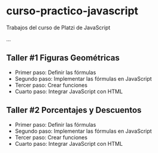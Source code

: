 # curso-practico-javascript
Trabajos del curso de Platzi de JavaScript

...

## Taller #1 Figuras Geométricas

- Primer paso: Definir las fórmulas
- Segundo paso: Implementar las fórmulas en JavaScript
- Tercer paso: Crear funciones
- Cuarto paso: Integrar JavaScript con HTML

## Taller #2 Porcentajes y Descuentos

- Primer paso: Definir las fórmulas
- Segundo paso: Implementar las fórmulas en JavaScript
- Tercer paso: Crear funciones
- Cuarto paso: Integrar JavaScript con HTML